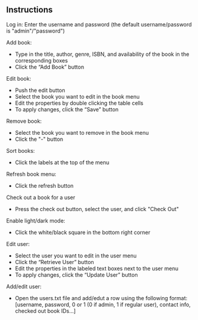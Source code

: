 ## Instructions

Log in:
Enter the username and password (the default username/password is "admin"/"password")

Add book:
- Type in the title, author, genre, ISBN, and availability of the book in the
corresponding boxes
- Click the “Add Book” button

Edit book:
- Push the edit button
- Select the book you want to edit in the book menu
- Edit the properties by double clicking the table cells
- To apply changes, click the “Save” button

Remove book:
- Select the book you want to remove in the book menu
- Click the "-" button

Sort books:
- Click the labels at the top of the menu

Refresh book menu:
- Click the refresh button

Check out a book for a user
- Press the check out button, select the user, and click "Check Out"

Enable light/dark mode:
- Click the white/black square in the bottom right corner

Edit user:
- Select the user you want to edit in the user menu
- Click the “Retrieve User” button
- Edit the properties in the labeled text boxes next to the user menu
- To apply changes, click the “Update User” button

Add/edit user:
- Open the users.txt file and add/edut a row using the following format: 
\[username, password, 0 or 1 (0 if admin, 1 if regular user), contact info, checked out book IDs...]
